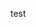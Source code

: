 test

<!---
hackisha/hackisha is a ✨ special ✨ repository because its `README.md` (this file) appears on your GitHub profile.
You can click the Preview link to take a look at your changes.
--->
